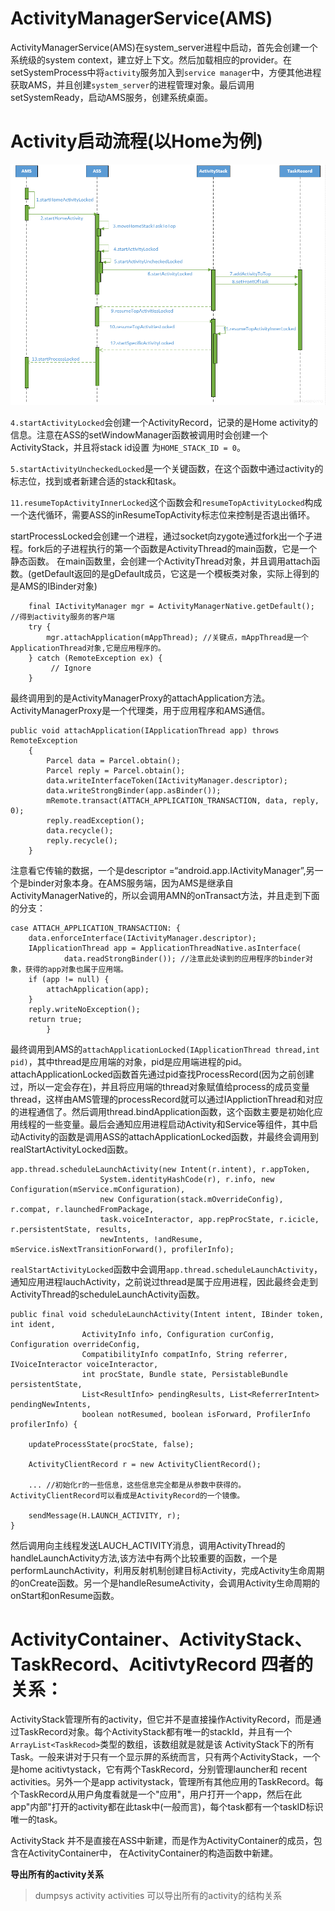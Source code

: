 # ActivityManagerService(AMS)

ActivityManagerService(AMS)在system_server进程中启动，首先会创建一个系统级的system context，建立好上下文。然后加载相应的provider。在setSystemProcess中将`activity`服务加入到`service manager`中，方便其他进程获取AMS，并且创建`system_server`的进程管理对象。最后调用setSystemReady，启动AMS服务，创建系统桌面。


# Activity启动流程(以Home为例)

![HomeActivity](https://raw.githubusercontent.com/1step-x/android/master/Android%E6%96%87%E6%A1%A3%E6%80%BB%E7%BB%93%E5%BD%92%E7%BA%B3/ActivityManagerService/HomeActivity.png)

`4.startActivityLocked`会创建一个ActivityRecord，记录的是Home activity的信息。注意在ASS的setWindowManager函数被调用时会创建一个ActivityStack，并且将stack id设置 为`HOME_STACK_ID = 0`。

`5.startActivityUncheckedLocked`是一个关键函数，在这个函数中通过activity的标志位，找到或者新建合适的stack和task。

`11.resumeTopActivityInnerLocked`这个函数会和`resumeTopActivityLocked`构成一个迭代循环，需要ASS的inResumeTopActivity标志位来控制是否退出循环。



startProcessLocked会创建一个进程，通过socket向zygote通过fork出一个子进程。fork后的子进程执行的第一个函数是ActivityThread的main函数，它是一个静态函数。
在main函数里，会创建一个ActivityThread对象，并且调用attach函数。(getDefault返回的是gDefault成员，它这是一个模板类对象，实际上得到的是AMS的IBinder对象)
```
    final IActivityManager mgr = ActivityManagerNative.getDefault(); //得到activity服务的客户端
    try {
        mgr.attachApplication(mAppThread); //关键点，mAppThread是一个ApplicationThread对象,它是应用程序的。
    } catch (RemoteException ex) {
         // Ignore
    }
```

最终调用到的是ActivityManagerProxy的attachApplication方法。ActivityManagerProxy是一个代理类，用于应用程序和AMS通信。

```
public void attachApplication(IApplicationThread app) throws RemoteException
    {
        Parcel data = Parcel.obtain();
        Parcel reply = Parcel.obtain();
        data.writeInterfaceToken(IActivityManager.descriptor);
        data.writeStrongBinder(app.asBinder());
        mRemote.transact(ATTACH_APPLICATION_TRANSACTION, data, reply, 0);
        reply.readException();
        data.recycle();
        reply.recycle();
    }
```
注意看它传输的数据，一个是descriptor =“android.app.IActivityManager”,另一个是binder对象本身。在AMS服务端，因为AMS是继承自ActivityManagerNative的，所以会调用AMN的onTransact方法，并且走到下面的分支：
```
case ATTACH_APPLICATION_TRANSACTION: {
    data.enforceInterface(IActivityManager.descriptor);
    IApplicationThread app = ApplicationThreadNative.asInterface(
            data.readStrongBinder()); //注意此处读到的应用程序的binder对象，获得的app对象也属于应用端。
    if (app != null) {
        attachApplication(app);
    }
    reply.writeNoException();
    return true;
        }
```

最终调用到AMS的`attachApplicationLocked(IApplicationThread thread,int pid)`，其中thread是应用端的对象，pid是应用端进程的pid。attachApplicationLocked函数首先通过pid查找ProcessRecord(因为之前创建过，所以一定会存在)，并且将应用端的thread对象赋值给process的成员变量thread，这样由AMS管理的processRecord就可以通过IApplictionThread和对应的进程通信了。然后调用thread.bindApplication函数，这个函数主要是初始化应用线程的一些变量。最后会通知应用进程启动Activity和Service等组件，其中启动Activity的函数是调用ASS的attachApplicationLocked函数，并最终会调用到realStartActivityLocked函数。

```
app.thread.scheduleLaunchActivity(new Intent(r.intent), r.appToken,
                    System.identityHashCode(r), r.info, new Configuration(mService.mConfiguration),
                    new Configuration(stack.mOverrideConfig), r.compat, r.launchedFromPackage,
                    task.voiceInteractor, app.repProcState, r.icicle, r.persistentState, results,
                    newIntents, !andResume, mService.isNextTransitionForward(), profilerInfo);
```
`realStartActivityLocked`函数中会调用`app.thread.scheduleLaunchActivity`，通知应用进程lauchActivity，之前说过thread是属于应用进程，因此最终会走到ActivityThread的scheduleLaunchActivity函数。
```
public final void scheduleLaunchActivity(Intent intent, IBinder token, int ident,
                ActivityInfo info, Configuration curConfig, Configuration overrideConfig,
                CompatibilityInfo compatInfo, String referrer, IVoiceInteractor voiceInteractor,
                int procState, Bundle state, PersistableBundle persistentState,
                List<ResultInfo> pendingResults, List<ReferrerIntent> pendingNewIntents,
                boolean notResumed, boolean isForward, ProfilerInfo profilerInfo) {

    updateProcessState(procState, false);

    ActivityClientRecord r = new ActivityClientRecord();

    ... //初始化r的一些信息，这些信息完全都是从参数中获得的。ActivityClientRecord可以看成是ActivityRecord的一个镜像。

    sendMessage(H.LAUNCH_ACTIVITY, r);
}

```
然后调用向主线程发送LAUCH_ACTIVITY消息，调用ActivityThread的handleLaunchActivity方法,该方法中有两个比较重要的函数，一个是performLaunchActivity，利用反射机制创建目标Activity，完成Activity生命周期的onCreate函数。另一个是handleResumeActivity，会调用Activity生命周期的onStart和onResume函数。


# ActivityContainer、ActivityStack、TaskRecord、AcitivtyRecord 四者的关系：
ActivityStack管理所有的activity，但它并不是直接操作ActivityRecord，而是通过TaskRecord对象。每个ActivityStack都有唯一的stackId，并且有一个`ArrayList<TaskRecod>`类型的数组，该数组就是就是该 ActivityStack下的所有Task。一般来讲对于只有一个显示屏的系统而言，只有两个ActivityStack，一个是home acitivtystack，它有两个TaskRecord，分别管理launcher和 recent activities。另外一个是app activitystack，管理所有其他应用的TaskRecord。每个TaskRecord从用户角度看就是一个"应用"，用户打开一个app，然后在此app"内部"打开的activity都在此task中(一般而言)，每个task都有一个taskID标识唯一的task。

ActivityStack 并不是直接在ASS中新建，而是作为ActivityContainer的成员，包含在ActivityContainer中， 在ActivityContainer的构造函数中新建。

**导出所有的activity关系**

>dumpsys activity activities  可以导出所有的activity的结构关系
